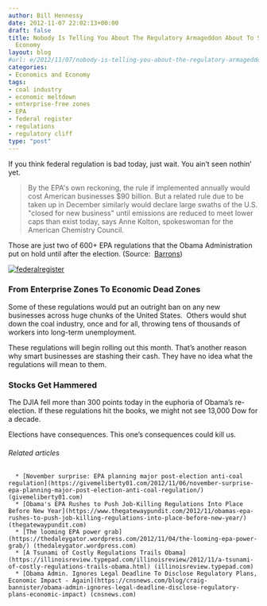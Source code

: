 ```yaml
---
author: Bill Hennessy
date: 2012-11-07 22:02:13+00:00
draft: false
title: Nobody Is Telling You About The Regulatory Armageddon About To Swamp The US
  Economy
layout: blog
#url: e/2012/11/07/nobody-is-telling-you-about-the-regulatory-armageddon-about-to-swamp-the-us-economy/
categories:
- Economics and Economy
tags:
- coal industry
- economic meltdown
- enterprise-free zones
- EPA
- federal register
- regulations
- regulatory cliff
type: "post"
---
```


If you think federal regulation is bad today, just wait. You ain’t seen nothin’ yet.


> By the EPA's own reckoning, the rule if implemented annually would cost American businesses $90 billion. But a related rule due to be taken up in December similarly would declare large swaths of the U.S. "closed for new business" until emissions are reduced to meet lower caps than exist today, says Anne Kolton, spokeswoman for the American Chemistry Council.


Those are just two of 600+ EPA regulations that the Obama Administration put on hold until after the election. (Source:  [Barrons](https://online.barrons.com/article/SB50001424053111904034104578058623810710136.html))

[![federalregister](https://ludicrite.files.wordpress.com/2012/11/federalregister_thumb.gif)
](https://ludicrite.files.wordpress.com/2012/11/federalregister.gif)


### From Enterprise Zones To Economic Dead Zones


Some of these regulations would put an outright ban on any new businesses across huge chunks of the United States.  Others would shut down the coal industry, once and for all, throwing tens of thousands of workers into long-term unemployment.

These regulations will begin rolling out this month. That’s another reason why smart businesses are stashing their cash. They have no idea what the regulations will mean to them.


### Stocks Get Hammered


The DJIA fell more than 300 points today in the euphoria of Obama’s re-election. If these regulations hit the books, we might not see 13,000 Dow for a decade.

Elections have consequences. This one’s consequences could kill us.


###### Related articles





	  * [November surprise: EPA planning major post-election anti-coal regulation](https://givemeliberty01.com/2012/11/06/november-surprise-epa-planning-major-post-election-anti-coal-regulation/) (givemeliberty01.com)
	  * [Obama's EPA Rushes to Push Job-Killing Regulations Into Place Before New Year](https://www.thegatewaypundit.com/2012/11/obamas-epa-rushes-to-push-job-killing-regulations-into-place-before-new-year/) (thegatewaypundit.com)
	  * [The looming EPA power grab](https://thedaleygator.wordpress.com/2012/11/04/the-looming-epa-power-grab/) (thedaleygator.wordpress.com)
	  * [A Tsunami of Costly Regulations Trails Obama](https://illinoisreview.typepad.com/illinoisreview/2012/11/a-tsunami-of-costly-regulations-trails-obama.html) (illinoisreview.typepad.com)
	  * [Obama Admin. Ignores Legal Deadline To Disclose Regulatory Plans, Economic Impact - Again](https://cnsnews.com/blog/craig-bannister/obama-admin-ignores-legal-deadline-disclose-regulatory-plans-economic-impact) (cnsnews.com)


